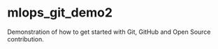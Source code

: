 # mlops_git_demo2

Demonstration of how to get started with Git, GitHub and Open Source contribution.

